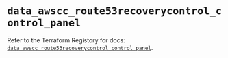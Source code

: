 # `data_awscc_route53recoverycontrol_control_panel`

Refer to the Terraform Registory for docs: [`data_awscc_route53recoverycontrol_control_panel`](https://registry.terraform.io/providers/hashicorp/awscc/0.70.0/docs/data-sources/route53recoverycontrol_control_panel).
